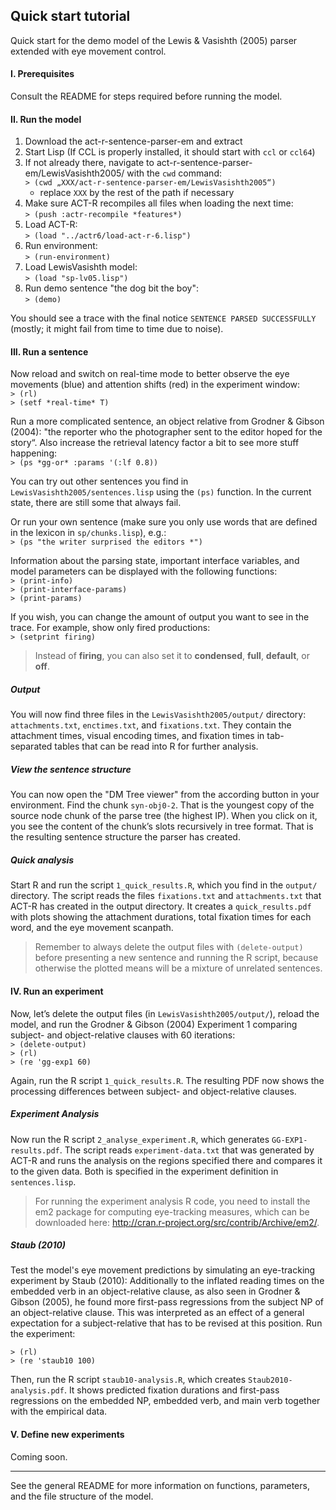 ## Quick start tutorial

Quick start for the demo model of the Lewis & Vasishth (2005) parser extended with eye movement control.

#### I. Prerequisites
Consult the README for steps required before running the model.


#### II. Run the model

 1. Download the act-r-sentence-parser-em and extract
 2. Start Lisp (If CCL is properly installed, it should start with `ccl` or `ccl64`)
 3. If not already there, navigate to act-r-sentence-parser-em/LewisVasishth2005/ with the `cwd` command:  
   `> (cwd „XXX/act-r-sentence-parser-em/LewisVasishth2005“)`
    - replace `XXX` by the rest of the path if necessary
 4. Make sure ACT-R recompiles all files when loading the next time:  
   `> (push :actr-recompile *features*)`  
 5. Load ACT-R:  
   `> (load "../actr6/load-act-r-6.lisp")`  
 6. Run environment:  
   `> (run-environment)`  
 7. Load LewisVasishth model:  
   `> (load "sp-lv05.lisp")`  
 8. Run demo sentence "the dog bit the boy":  
   `> (demo)`  

You should see a trace with the final notice `SENTENCE PARSED SUCCESSFULLY` (mostly; it might fail from time to time due to noise).


#### III. Run a sentence
Now reload and switch on real-time mode to better observe the eye movements (blue) and attention shifts (red) in the experiment window:  
`> (rl)`  
`> (setf *real-time* T)`  

Run a more complicated sentence, an object relative from Grodner & Gibson (2004): "the reporter who the photographer sent to the editor hoped for the story“. Also increase the retrieval latency factor a bit to see more stuff happening:  
`> (ps *gg-or* :params '(:lf 0.8))` 

You can try out other sentences you find in `LewisVasishth2005/sentences.lisp` using the `(ps)` function. In the current state, there are still some that always fail. 

Or run your own sentence (make sure you only use words that are defined in the lexicon in `sp/chunks.lisp`), e.g.:  
`> (ps "the writer surprised the editors *")`  

Information about the parsing state, important interface variables, and model parameters can be displayed with the following functions:  
`> (print-info)`  
`> (print-interface-params)`  
`> (print-params)`  

If you wish, you can change the amount of output you want to see in the trace. For example, show only fired productions:  
`> (setprint firing)`  
> Instead of **firing**, you can also set it to **condensed**, **full**, **default**, or **off**.


##### Output
You will now find three files in the `LewisVasishth2005/output/` directory:
`attachments.txt`, `enctimes.txt`, and `fixations.txt`. 
They contain the attachment times, visual encoding times, and fixation times in tab-separated tables that can be read into R for further analysis.  

##### View the sentence structure
You can now open the "DM Tree viewer" from the according button in your environment. Find the chunk `syn-obj0-2`. That is the youngest copy of the source node chunk of the parse tree (the highest IP). When you click on it, you see the content of the chunk’s slots recursively in tree format. That is the resulting sentence structure the parser has created.

##### Quick analysis
Start R and run the script `1_quick_results.R`, which you find in the `output/` directory.
The script reads the files `fixations.txt` and `attachments.txt` that ACT-R has created in the output directory. It creates a `quick_results.pdf` with plots showing the attachment durations, total fixation times for each word, and the eye movement scanpath.

> Remember to always delete the output files with `(delete-output)` before presenting a new sentence and running the R script, because otherwise the plotted means will be a mixture of unrelated sentences.


#### IV. Run an experiment
Now, let’s delete the output files (in `LewisVasishth2005/output/`), reload the model, and run the Grodner & Gibson (2004) Experiment 1 comparing subject- and object-relative clauses with 60 iterations:  
`> (delete-output)`  
`> (rl)`  
`> (re 'gg-exp1 60)`  

Again, run the R script `1_quick_results.R`. The resulting PDF now shows the processing differences between subject- and object-relative clauses.


##### Experiment Analysis
Now run the R script `2_analyse_experiment.R`, which generates `GG-EXP1-results.pdf`.
The script reads `experiment-data.txt` that was generated by ACT-R and runs the analysis on the regions specified there and compares it to the given data. Both is specified in the experiment definition in `sentences.lisp`.

> For running the experiment analysis R code, you need to install the em2 package for computing eye-tracking measures, which can be downloaded here: http://cran.r-project.org/src/contrib/Archive/em2/.

##### Staub (2010)
Test the model's eye movement predictions by simulating an eye-tracking experiment by Staub (2010): Additionally to the inflated reading times on the embedded verb in an object-relative clause, as also seen in Grodner & Gibson (2005), he found more first-pass regressions from the subject NP of an object-relative clause. This was interpreted as an effect of a general expectation for a subject-relative that has to be revised at this position. Run the experiment:

`> (rl)`  
`> (re 'staub10 100)`  

Then, run the R script `staub10-analysis.R`, which creates `Staub2010-analysis.pdf`.
It shows predicted fixation durations and first-pass regressions on the embedded NP, embedded verb, and main verb together with the empirical data.


#### V. Define new experiments
Coming soon.


---

See the general README for more information on functions, parameters, and the file structure of the model.







 


